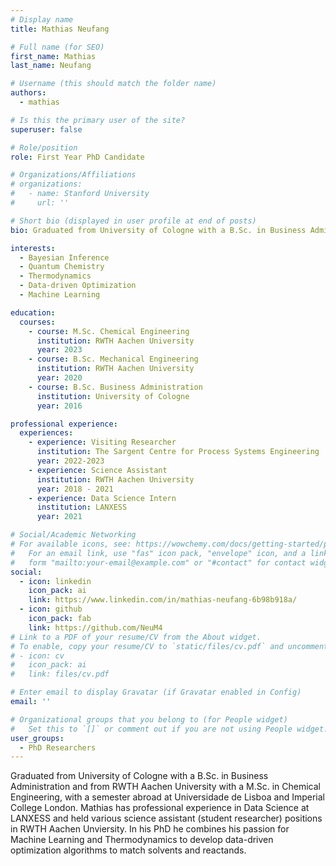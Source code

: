 ```yaml
---
# Display name
title: Mathias Neufang

# Full name (for SEO)
first_name: Mathias
last_name: Neufang

# Username (this should match the folder name)
authors:
  - mathias

# Is this the primary user of the site?
superuser: false

# Role/position
role: First Year PhD Candidate

# Organizations/Affiliations
# organizations:
#   - name: Stanford University
#     url: ''

# Short bio (displayed in user profile at end of posts)
bio: Graduated from University of Cologne with a B.Sc. in Business Administration and from RWTH Aachen University with a M.Sc. in Chemical Engineering, with a semester abroad at Universidade de Lisboa and Imperial College London. Mathias has professional experience in Data Science at LANXESS and held various science assistant (student researcher) positions in RWTH Aachen Unviersity. In his PhD he combines his passion for Machine Learning and Thermodynamics to develop data-driven optimization algorithms to match solvents and reactands.

interests:
  - Bayesian Inference
  - Quantum Chemistry
  - Thermodynamics
  - Data-driven Optimization
  - Machine Learning

education:
  courses:
    - course: M.Sc. Chemical Engineering
      institution: RWTH Aachen University
      year: 2023
    - course: B.Sc. Mechanical Engineering
      institution: RWTH Aachen University 
      year: 2020
    - course: B.Sc. Business Administration
      institution: University of Cologne
      year: 2016

professional experience:
  experiences:
    - experience: Visiting Researcher
      institution: The Sargent Centre for Process Systems Engineering
      year: 2022-2023
    - experience: Science Assistant
      institution: RWTH Aachen University
      year: 2018 - 2021
    - experience: Data Science Intern
      institution: LANXESS
      year: 2021      

# Social/Academic Networking
# For available icons, see: https://wowchemy.com/docs/getting-started/page-builder/#icons
#   For an email link, use "fas" icon pack, "envelope" icon, and a link in the
#   form "mailto:your-email@example.com" or "#contact" for contact widget.
social:
  - icon: linkedin
    icon_pack: ai
    link: https://www.linkedin.com/in/mathias-neufang-6b98b918a/
  - icon: github
    icon_pack: fab
    link: https://github.com/NeuM4
# Link to a PDF of your resume/CV from the About widget.
# To enable, copy your resume/CV to `static/files/cv.pdf` and uncomment the lines below.
# - icon: cv
#   icon_pack: ai
#   link: files/cv.pdf

# Enter email to display Gravatar (if Gravatar enabled in Config)
email: ''

# Organizational groups that you belong to (for People widget)
#   Set this to `[]` or comment out if you are not using People widget.
user_groups:
  - PhD Researchers
---
```


Graduated from University of Cologne with a B.Sc. in Business Administration and from RWTH Aachen University with a M.Sc. in Chemical Engineering, with a semester abroad at Universidade de Lisboa and Imperial College London. Mathias has professional experience in Data Science at LANXESS and held various science assistant (student researcher) positions in RWTH Aachen Unviersity. In his PhD he combines his passion for Machine Learning and Thermodynamics to develop data-driven optimization algorithms to match solvents and reactands.
